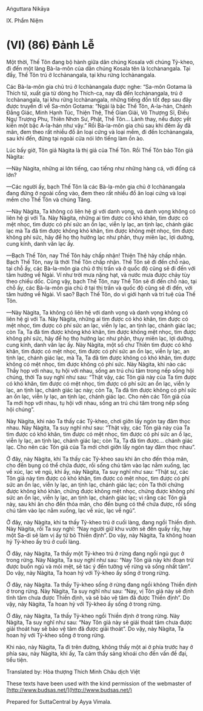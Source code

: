  

Aṅguttara Nikāya

IX. Phẩm Niệm

# (VI) (86) Ðảnh Lễ

Một thời, Thế Tôn đang bộ hành giữa dân chúng Kosala với chúng Tỷ-kheo, đi đến một làng Bà-la-môn của dân chúng Kosala tên là Icchànangala. Tại đấy, Thế Tôn trú ở Icchànangala, tại khu rừng Icchànangala.

Các Bà-la-môn gia chủ trú ở Icchànangala được nghe: “Sa-môn Gotama là Thích tử, xuất gia từ dòng họ Thích-ca, nay đã đến Icchànangala, trú ở Icchànangala, tại khu rừng Icchànangala, những tiếng đồn tốt đẹp sau đây được truyền đi về Sa-môn Gotama: “Ngài là bậc Thế Tôn, A-la-hán, Chánh Ðẳng Giác, Minh Hạnh Túc, Thiện Thệ, Thế Gian Giải, Vô Thượng Sĩ, Ðiều Ngự Trượng Phu, Thiên Nhơn Sư, Phật, Thế Tôn... Lành thay, nếu được yết kiến một bậc A-la-hán như vậy.” Rồi Bà-la-môn gia chủ sau khi đêm ấy đã mãn, đem theo rất nhiều đồ ăn loại cứng và loại mềm, đi đến Icchànangala, sau khi đến, đứng tại ngoài cửa nói lớn tiếng làm ồn ào.

Lúc bấy giờ, Tôn giả Nàgita là thị giả của Thế Tôn. Rồi Thế Tôn bảo Tôn giả Nàgita:

—Này Nàgita, những ai lớn tiếng, cao tiếng như những hàng cá, với đống cá lớn?

—Các người ấy, bạch Thế Tôn là các Bà-la-môn gia chủ ở Icchànangala đang đứng ở ngoài cổng vào, đem theo rất nhiều đồ ăn loại cứng và loại mềm cho Thế Tôn và chúng Tăng.

—Này Nàgita, Ta không có liên hệ gì với danh vọng, và danh vọng không có liên hệ gì với Ta. Này Nàgita, những ai tìm được có khó khăn, tìm được có mệt nhọc, tìm được có phí sức an ổn lạc, viễn ly lạc, an tịnh lạc, chánh giác lạc mà Ta đã tìm được không khó khăn, tìm được không mệt nhọc, tìm được không phí sức, hãy để họ thọ hưởng lạc như phân, thụy miên lạc, lợi dưỡng, cung kính, danh văn lạc ấy.

—Bạch Thế Tôn, nay Thế Tôn hãy chấp nhận! Thiện Thệ hãy chấp nhận. Bạch Thế Tôn, nay là thời Thế Tôn chấp nhận. Thế Tôn sẽ đi đến chỗ nào, tại chỗ ấy, các Bà-la-môn gia chủ ở thị trấn và ở quốc độ cũng sẽ đi đến với tâm hướng về Ngài. Ví như trời mưa nặng hạt, và nước mưa được chảy tùy theo chiều dốc. Cũng vậy, bạch Thế Tôn, nay Thế Tôn sẽ đi đến chỗ nào, tại chỗ ấy, các Bà-la-môn gia chủ ở tại thị trấn và quốc độ cũng sẽ đi đến, với tâm hướng về Ngài. Vì sao? Bạch Thế Tôn, do vì giới hạnh và trí tuệ của Thế Tôn.

—Này Nàgita, Ta không có liên hệ với danh vọng và danh vọng không có liên hệ gì với Ta. Này Nàgita, những ai tìm được có khó khăn, tìm được có mệt nhọc, tìm được có phí sức an lạc, viễn ly lạc, an tịnh lạc, chánh giác lạc; còn Ta, Ta đã tìm được không khó khăn, tìm được không mệt nhọc, tìm được không phí sức, hãy để họ thọ hưởng lạc như phân, thụy miên lạc, lợi dưỡng, cung kính, danh văn lạc ấy. Này Nàgita, một số chư Thiên tìm được có khó khăn, tìm được có mệt nhọc, tìm được có phí sức an ổn lạc, viễn ly lạc, an tịnh lạc, chánh giác lạc, mà Ta, Ta đã tìm được không có khó khăn, tìm được không có mệt nhọc, tìm được không có phí sức. Này Nàgita, khi nào các Thầy họp với nhau, tụ hội với nhau, sống an trú chú tâm trong nếp sống hội chúng, thời Ta suy nghĩ như sau: “Thật vậy, các Tôn giả này của Ta tìm được có khó khăn, tìm được có mệt nhọc, tìm được có phí sức an ổn lạc, viễn ly lạc, an tịnh lạc, chánh giác lạc này; còn Ta, Ta đã tìm được không có phí sức an ổn lạc, viễn ly lạc, an tịnh lạc, chánh giác lạc. Cho nên các Tôn giả của Ta mới họp với nhau, tụ hội với nhau, sống an trú chú tâm trong nếp sống hội chúng”.

Này Nàgita, khi nào Ta thấy các Tỷ-kheo, chơi giỡn lấy ngón tay đâm thọc nhau. Này Nàgita, Ta suy nghĩ như sau: “Thật vậy, các Tôn giả này của Ta tìm được có khó khăn, tìm được có mệt nhọc, tìm được có phí sức an ổ lạc, viễn ly lạc, an tịnh lạc, chánh giác lạc; còn Ta, Ta đã tìm được... chánh giác lạc. Cho nên các Tôn giả của Ta mới chơi giỡn lấy ngón tay đâm thọc nhau”.

Ở đây, này Nàgita, khi Ta thấy các Tỷ-kheo sau khi ăn cho đến thỏa mãn, cho đến bụng có thể chứa được, rồi sống chú tâm vào lạc nằm xuống, lạc về xúc, lạc về ngủ, khi ấy, này Nàgita, Ta suy nghĩ như sau: “Thật sự, các Tôn giả này tìm được có khó khăn, tìm được có mệt nhọc, tìm được có phí sức an ổn lạc, viễn ly lạc, an tịnh lạc, chánh giác lạc; còn Ta thời chứng được không khó khăn, chứng được không mệt nhọc, chứng được không phí sức an ổn lạc, viễn ly lạc, an tịnh lạc, chánh giác lạc; vì rằng các Tôn giả này, sau khi ăn cho đến thỏa mãn, cho đến bụng có thể chứa được, rồi sống chú tâm vào lạc nằm xuống, lạc về xúc, lạc về ngủ”.

Ở đây, này Nàgita, khi ta thấy Tỷ-kheo trú ở cuối làng, đang ngồi Thiền định. Này Nàgita, rồi Ta suy nghĩ: “Nay người giữ khu vườn sẽ đến quấy rầy, hay một Sa-di sẽ làm vị ấy từ bỏ Thiền định”. Do vậy, này Nàgita, Ta không hoan hỷ Tỷ-kheo ấy trú ở cuối làng.

Ở đây, này Nàgita, Ta thấy một Tỷ-kheo trú ở rừng đang ngồi ngủ gục ở trong rừng. Này Nàgita, Ta suy nghĩ như sau: “Nay Tôn giả này khi đoạn trừ được buồn ngủ và mỏi mệt, sẽ tác ý đến tưởng về rừng và sống nhất tâm”. Do vậy, này Nàgita, Ta hoan hỷ với Tỷ-kheo ấy sống ở trong rừng.

Ở đây, này Nàgita. Ta thấy Tỷ-kheo sống ở rừng đang ngồi không Thiền định ở trong rừng. Này Nàgita, Ta suy nghĩ như sau: “Nay, vị Tôn giả này sẽ định tĩnh tâm chưa được Thiền định, và sẽ bảo vệ tâm đã được Thiền định”. Do vậy, này Nàgita, Ta hoan hỷ với Tỷ-kheo ấy sống ở trong rừng.

Ở đây, này Nàgita, Ta thấy Tỷ-kheo ngồi Thiền định ở trong rừng. Này Nàgita, Ta suy nghĩ như sau: “Nay Tôn giả này sẽ giải thoát tâm chưa được giải thoát hay sẽ bảo vệ tâm đã được giải thoát”. Do vậy, này Nàgita, Ta hoan hỷ với Tỷ-kheo sống ở trong rừng.

Khi nào, này Nàgita, Ta đi trên đường, không thấy một ai ở phía trước hay ở phía sau, này Nàgita, khi ấy, Ta cảm thấy sảng khoái cho đến vấn đề đại, tiểu tiện.

Translated by: Hòa thượng Thích Minh Châu dịch Việt

These texts have been used with the kind permission of the webmaster of [http://www.budsas.net/](http://www.budsas.net/)

Prepared for SuttaCentral by Ayya Vimala.